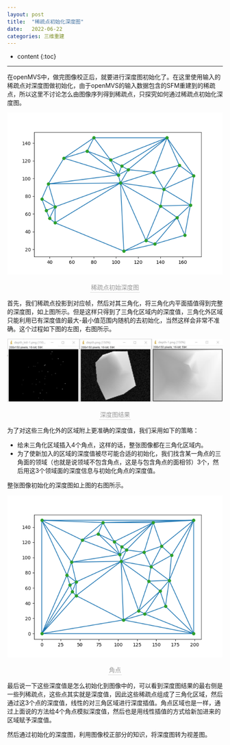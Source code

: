 ```yaml
---
layout: post
title:  "稀疏点初始化深度图"
date:   2022-06-22
categories: 三维重建
---
```

* content
{:toc}

---

在openMVS中，做完图像校正后，就要进行深度图初始化了。在这里使用输入的稀疏点对深度图做初始化，由于openMVS的输入数据包含的SFM重建到的稀疏点，所以这里不讨论怎么由图像序列得到稀疏点，只探究如何通过稀疏点初始化深度图。

![](/img/openMVS/稀疏点初始深度图.png)
<center>    <div style="color:orange; border-bottom: 1px solid #d9d9d9;
    display: inline-block;
    color: #999;
    padding: 2px;">稀疏点初始深度图</div></center>

首先，我们稀疏点投影到对应帧，然后对其三角化，将三角化内平面插值得到完整的深度图，如上图所示。但是这样只得到了三角化区域内的深度值，三角化外区域只能利用已有深度值的最大-最小值范围内随机的去初始化，当然这样会非常不准确。这个过程如下图的左图，右图所示。

![](/img/openMVS/初始化深度图结果.png)
<center>    <div style="color:orange; border-bottom: 1px solid #d9d9d9;
    display: inline-block;
    color: #999;
    padding: 2px;">深度图结果</div></center>


为了对这些三角化外的区域附上更准确的深度值，我们采用如下的策略：

* 给未三角化区域插入4个角点，这样的话，整张图像都在三角化区域内。
* 为了使新加入的区域的深度值被尽可能合适的初始化，我们找含某一角点的三角面的领域（也就是说领域不包含角点，这是与包含角点的面相邻）3个，然后用这3个领域面的深度信息与初始化角点的深度值。

整张图像初始化的深度图如上图的右图所示。


![](/img/openMVS/稀疏点初始化深度图_角点.png)
<center>    <div style="color:orange; border-bottom: 1px solid #d9d9d9;
    display: inline-block;
    color: #999;
    padding: 2px;">角点</div></center>

最后说一下这些深度值是怎么初始化到图像中的，可以看到深度图结果的最右侧是一些列稀疏点，这些点其实就是深度值，因此这些稀疏点组成了三角化区域，然后通过这3个点的深度值，线性的对三角区域进行深度插值。角点区域也是一样，通过上面说的方法给4个角点模拟深度值，然后也是用线性插值的方式给新加进来的区域赋予深度值。

然后通过初始化的深度图，利用图像校正部分的知识，将深度图转为视差图。
